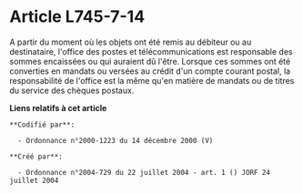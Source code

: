 # Article L745-7-14

A partir du moment où les objets ont été remis au débiteur ou au destinataire, l'office des postes et télécommunications est
responsable des sommes encaissées ou qui auraient dû l'être. Lorsque ces sommes ont été converties en mandats ou versées au
crédit d'un compte courant postal, la responsabilité de l'office est la même qu'en matière de mandats ou de titres du service
des chèques postaux.

**Liens relatifs à cet article**

	**Codifié par**:

	  - Ordonnance n°2000-1223 du 14 décembre 2000 (V)

	**Créé par**:

	  - Ordonnance n°2004-729 du 22 juillet 2004 - art. 1 () JORF 24 juillet 2004
